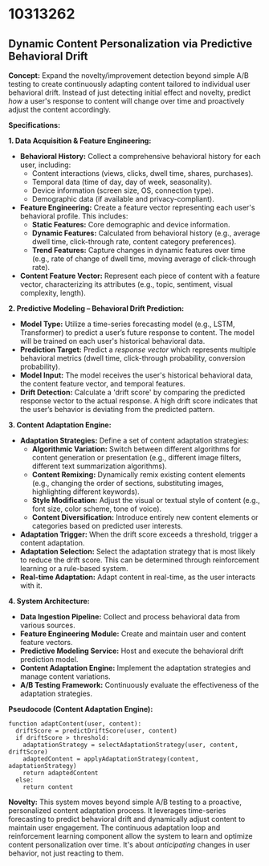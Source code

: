 # 10313262

## Dynamic Content Personalization via Predictive Behavioral Drift

**Concept:** Expand the novelty/improvement detection beyond simple A/B testing to create continuously adapting content tailored to individual user behavioral drift. Instead of just detecting initial effect and novelty, predict *how* a user's response to content will change over time and proactively adjust the content accordingly.

**Specifications:**

**1. Data Acquisition & Feature Engineering:**

*   **Behavioral History:** Collect a comprehensive behavioral history for each user, including:
    *   Content interactions (views, clicks, dwell time, shares, purchases).
    *   Temporal data (time of day, day of week, seasonality).
    *   Device information (screen size, OS, connection type).
    *   Demographic data (if available and privacy-compliant).
*   **Feature Engineering:** Create a feature vector representing each user's behavioral profile. This includes:
    *   **Static Features:** Core demographic and device information.
    *   **Dynamic Features:** Calculated from behavioral history (e.g., average dwell time, click-through rate, content category preferences).
    *   **Trend Features:** Capture changes in dynamic features over time (e.g., rate of change of dwell time, moving average of click-through rate).
*   **Content Feature Vector:**  Represent each piece of content with a feature vector, characterizing its attributes (e.g., topic, sentiment, visual complexity, length).

**2. Predictive Modeling – Behavioral Drift Prediction:**

*   **Model Type:** Utilize a time-series forecasting model (e.g., LSTM, Transformer) to predict a user’s future response to content.  The model will be trained on each user's historical behavioral data.
*   **Prediction Target:** Predict a *response vector* which represents multiple behavioral metrics (dwell time, click-through probability, conversion probability).
*   **Model Input:** The model receives the user's historical behavioral data, the content feature vector, and temporal features.
*   **Drift Detection:** Calculate a 'drift score' by comparing the predicted response vector to the actual response.  A high drift score indicates that the user’s behavior is deviating from the predicted pattern.

**3. Content Adaptation Engine:**

*   **Adaptation Strategies:** Define a set of content adaptation strategies:
    *   **Algorithmic Variation:** Switch between different algorithms for content generation or presentation (e.g., different image filters, different text summarization algorithms).
    *   **Content Remixing:**  Dynamically remix existing content elements (e.g., changing the order of sections, substituting images, highlighting different keywords).
    *   **Style Modification:** Adjust the visual or textual style of content (e.g., font size, color scheme, tone of voice).
    *   **Content Diversification:** Introduce entirely new content elements or categories based on predicted user interests.
*   **Adaptation Trigger:** When the drift score exceeds a threshold, trigger a content adaptation.
*   **Adaptation Selection:** Select the adaptation strategy that is most likely to reduce the drift score. This can be determined through reinforcement learning or a rule-based system.
*   **Real-time Adaptation:**  Adapt content in real-time, as the user interacts with it.

**4. System Architecture:**

*   **Data Ingestion Pipeline:**  Collect and process behavioral data from various sources.
*   **Feature Engineering Module:**  Create and maintain user and content feature vectors.
*   **Predictive Modeling Service:** Host and execute the behavioral drift prediction model.
*   **Content Adaptation Engine:** Implement the adaptation strategies and manage content variations.
*   **A/B Testing Framework:** Continuously evaluate the effectiveness of the adaptation strategies.

**Pseudocode (Content Adaptation Engine):**

```
function adaptContent(user, content):
  driftScore = predictDriftScore(user, content)
  if driftScore > threshold:
    adaptationStrategy = selectAdaptationStrategy(user, content, driftScore)
    adaptedContent = applyAdaptationStrategy(content, adaptationStrategy)
    return adaptedContent
  else:
    return content
```

**Novelty:** This system moves beyond simple A/B testing to a proactive, personalized content adaptation process. It leverages time-series forecasting to predict behavioral drift and dynamically adjust content to maintain user engagement. The continuous adaptation loop and reinforcement learning component allow the system to learn and optimize content personalization over time. It's about *anticipating* changes in user behavior, not just reacting to them.